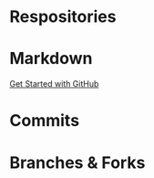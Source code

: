 # Respositories <br>

# Markdown <br>

[Get Started with GitHub](https://docs.github.com/en/get-started/writing-on-github/getting-started-with-writing-and-formatting-on-github/basic-writing-and-formatting-syntax)

# Commits <br>

# Branches & Forks
